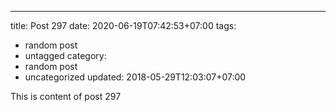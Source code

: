 ---
title: Post 297
date: 2020-06-19T07:42:53+07:00
tags:
  - random post
  - untagged
category:
  - random post
  - uncategorized
updated: 2018-05-29T12:03:07+07:00

This is content of post 297